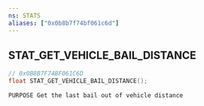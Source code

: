 ```yaml
---
ns: STATS
aliases: ["0x0b8b7f74bf061c6d"]
---
```

## STAT_GET_VEHICLE_BAIL_DISTANCE

```c
// 0x0B8B7F74BF061C6D
float STAT_GET_VEHICLE_BAIL_DISTANCE();
```

```
PURPOSE Get the last bail out of vehicle distance
```

